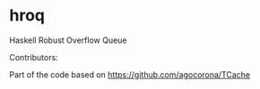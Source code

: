 hroq
====

Haskell Robust Overflow Queue

Contributors:

  Part of the code based on https://github.com/agocorona/TCache

